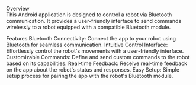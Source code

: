 Overview</br>
This Android application is designed to control a robot via Bluetooth communication. It provides a user-friendly interface to send commands wirelessly to a robot equipped with a compatible Bluetooth module.

Features
Bluetooth Connectivity: Connect the app to your robot using Bluetooth for seamless communication.
Intuitive Control Interface: Effortlessly control the robot's movements with a user-friendly interface.
Customizable Commands: Define and send custom commands to the robot based on its capabilities.
Real-time Feedback: Receive real-time feedback on the app about the robot's status and responses.
Easy Setup: Simple setup process for pairing the app with the robot's Bluetooth module.
